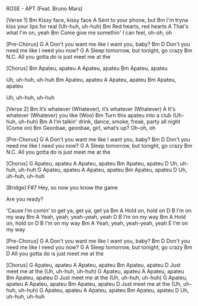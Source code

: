 ROSE - APT (Feat. Bruno Mars)


[Verse 1]
Bm
Kissy face, kissy face
                    A
Sent to your phone, but
Bm
  I'm tryna kiss your lips for real (Uh-huh, uh-huh)
Bm
Red hearts, red hearts
                    A
That's what I'm on, yeah
Bm
  Come give me somethin' I can feel, oh-oh, oh
 
 
[Pre-Chorus]
G                        A
Don't you want me like I want you, baby?
Bm                       D
Don't you need me like I need you now?
G                     A
Sleep tomorrow, but tonight, go crazy
Bm                       N.C.
All you gotta do is just meet me at the
 
 
[Chorus]
Bm
Apateu, apateu
           A
Apateu, apateu
Bm
Apateu, apateu
 
Uh, uh-huh, uh-huh
Bm
Apateu, apateu
           A
Apateu, apateu
Bm
Apateu, apateu
 
Uh, uh-huh, uh-huh
 
 
[Verse 2]
         Bm
It’s whatever (Whatever), it’s whatever (Whatever)
                                   A
It's whatever (Whatever) you like (Woo)
Bm
Turn this apateu into a club (Uh-huh, uh-huh)
            Bm                                           A
I’m talkin' drink, dance, smoke, freak, party all night (Come on)
Bm
  Geonbae, geonbae, girl, what’s up? Oh-oh, oh
 
 
[Pre-Chorus]
G                        A
Don't you want me like I want you, baby?
Bm                       D
Don't you need me like I need you now?
G                     A
Sleep tomorrow, but tonight, go crazy
Bm                       N.C.
All you gotta do is just meet me at the
 
 
[Chorus]
G
Apateu, apateu
A
Apateu, apateu
Bm
Apateu, apateu
D
Uh, uh-huh, uh-huh
G
Apateu, apateu
A
Apateu, apateu
Bm
Apateu, apateu
D
Uh, uh-huh, uh-huh
 
 
[Bridge]
F#7
Hey, so now you know the game
 
Are you ready?
 
'Cause I’m comin' to get ya, get ya, get ya
Bm            A
Hold on, hold on
          D   B
I’m on my way
Bm                     A
Yeah, yeah, yeah-yeah, yeah
          D   B
I’m on my way
Bm            A
Hold on, hold on
          D   B
I’m on my way
Bm                     A
Yeah, yeah, yeah-yeah, yeah
          E
I’m on my way
 
 
[Pre-Chorus]
G                        A
Don't you want me like I want you, baby?
Bm                       D
Don't you need me like I need you now?
G                     A
Sleep tomorrow, but tonight, go crazy
Bm                       D
All you gotta do is just meet me at the
 
 
[Chorus]
G
Apateu, apateu
A
Apateu, apateu
Bm
Apateu, apateu
     D
Just meet me at the (Uh, uh-huh, uh-huh)
G
Apateu, apateu
A
Apateu, apateu
Bm
Apateu, apateu
     D
Just meet me at the (Uh, uh-huh, uh-huh)
G
Apateu, apateu
A
Apateu, apateu
Bm
Apateu, apateu
     D
Just meet me at the (Uh, uh-huh, uh-huh)
G
Apateu, apateu
A
Apateu, apateu
Bm
Apateu, apateu
D
Uh, uh-huh, uh-huh
